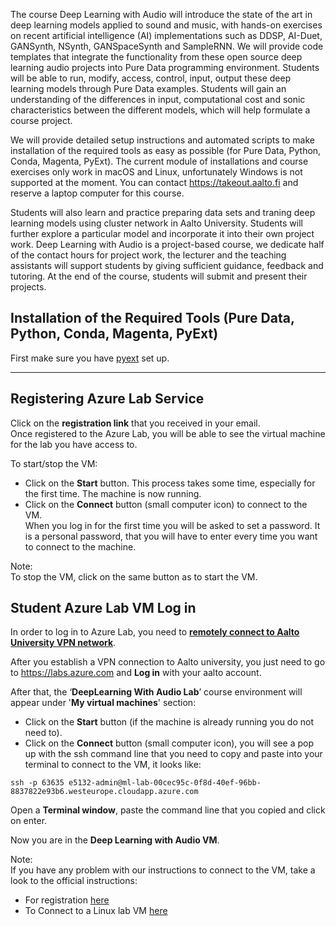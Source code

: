 The course Deep Learning with Audio will introduce the state of the art in deep learning models applied to sound and music, with hands-on exercises on recent artificial intelligence (AI) implementations such as DDSP, AI-Duet, GANSynth, NSynth, GANSpaceSynth and SampleRNN. We will provide code templates that integrate the functionality from these open source deep learning audio projects into Pure Data programming environment. Students will be able to run, modify, access, control, input, output these deep learning models through Pure Data examples. Students will gain an understanding of the differences in input, computational cost and sonic characteristics between the different models, which will help formulate a course project. 

We will provide detailed setup instructions and automated scripts to make installation of the required tools as easy as possible (for Pure Data, Python, Conda, Magenta, PyExt). The current module of installations and course exercises only work in macOS and Linux, unfortunately Windows is not supported at the moment. You can contact https://takeout.aalto.fi and reserve a laptop computer for this course. 

Students will also learn and practice preparing data sets and traning deep learning models using cluster network in Aalto University. Students will further explore a particular model and incorporate it into their own project work. Deep Learning with Audio is a project-based course, we dedicate half of the contact hours for project work, the lecturer and the teaching assistants will support students by giving sufficient guidance, feedback and tutoring. At the end of the course, students will submit and present their projects.



## Installation of the Required Tools (Pure Data, Python, Conda, Magenta, PyExt)

First make sure you have [pyext](../utilities/pyext-setup/) set up.

----

## Registering Azure Lab Service 

Click on the __registration link__ that you received in your email.  
Once registered to the Azure Lab, you will be able to see the virtual machine for the lab you have access to.

To start/stop the VM:

- Click on the __Start__ button. This process takes some time, especially for the first time. The machine is now running. 
- Click on the __Connect__ button (small computer icon) to connect to the VM.  
When you log in for the first time you will be asked to set a password. It is a personal password, that you will have to enter every time you want to connect to the machine.

Note:  
To stop the VM, click on the same button as to start the VM.


## Student Azure Lab VM Log in 

In order to log in to Azure Lab, you need to [__remotely connect to Aalto University VPN network__](https://www.aalto.fi/en/services/establishing-a-remote-connection-vpn-to-an-aalto-network#6-remote-connection-to-students--and-employees--own-devices).


After you establish a VPN connection to Aalto university, you just need to go to https://labs.azure.com and __Log in__ with your aalto account.

After that, the ‘__DeepLearning With Audio Lab__’ course environment will appear under '__My virtual machines__' section:
- Click on the __Start__ button (if the machine is already running you do not need to).
- Click on the __Connect__ button (small computer icon), you will see a pop up with the ssh command line that you need to copy and paste into your terminal to connect to the VM, it looks like: 
```
ssh -p 63635 e5132-admin@ml-lab-00cec95c-0f8d-40ef-96bb-8837822e93b6.westeurope.cloudapp.azure.com
```

Open a __Terminal window__, paste the command line that you copied and click on enter.

Now you are in the __Deep Learning with Audio VM__.  



Note:  
If you have any problem with our instructions to connect to the VM, take a look to the official instructions:
- For registration [here](https://docs.microsoft.com/en-us/azure/lab-services/how-to-use-lab)
- To Connect to a Linux lab VM [here](https://docs.microsoft.com/en-us/azure/lab-services/connect-virtual-machine)
